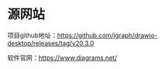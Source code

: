# 源网站

项目github地址：<https://github.com/jgraph/drawio-desktop/releases/tag/v20.3.0> 

软件官网：<https://www.diagrams.net/> 


